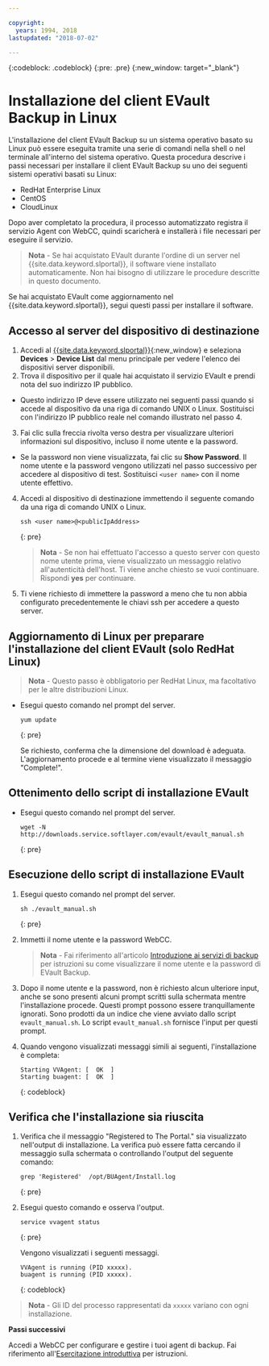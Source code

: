 ```yaml
---

copyright:
  years: 1994, 2018
lastupdated: "2018-07-02"

---
```

{:codeblock: .codeblock}
{:pre: .pre}
{:new_window: target="_blank"}

# Installazione del client EVault Backup in Linux 

L'installazione del client EVault Backup su un sistema operativo basato su Linux può essere eseguita tramite una serie di comandi nella shell o nel terminale all'interno del sistema operativo. Questa procedura descrive i passi necessari per installare il client EVault Backup su uno dei seguenti sistemi operativi basati su Linux:

- RedHat Enterprise Linux
- CentOS
- CloudLinux

Dopo aver completato la procedura, il processo automatizzato registra il servizio Agent con WebCC, quindi scaricherà e installerà i file necessari per eseguire il servizio.

>**Nota** - Se hai acquistato EVault durante l'ordine di un server nel {{site.data.keyword.slportal}}, il software viene installato automaticamente. Non hai bisogno di utilizzare le procedure descritte in questo documento.

Se hai acquistato EVault come aggiornamento nel {{site.data.keyword.slportal}}, segui questi passi per installare il software.

## Accesso al server del dispositivo di destinazione

1. Accedi al [{{site.data.keyword.slportal}}](https://control.softlayer.com/){:new_window} e seleziona **Devices** > **Device List** dal menu principale per vedere l'elenco dei dispositivi server disponibili.
2. Trova il dispositivo per il quale hai acquistato il servizio EVault e prendi nota del suo indirizzo IP pubblico. 
  - Questo indirizzo IP deve essere utilizzato nei seguenti passi quando si accede al dispositivo da una riga di comando UNIX o Linux. Sostituisci <publicIpAddress> con l'indirizzo IP pubblico reale nel comando illustrato nel passo 4. 
3. Fai clic sulla freccia rivolta verso destra per visualizzare ulteriori informazioni sul dispositivo, incluso il nome utente e la password. 
  - Se la password non viene visualizzata, fai clic su **Show Password**. Il nome utente e la password vengono utilizzati nel passo successivo per accedere al dispositivo di test.  Sostituisci `<user name>` con il nome utente effettivo.
4. Accedi al dispositivo di destinazione immettendo il seguente comando da una riga di comando UNIX o Linux.
   ```
   ssh <user name>@<publicIpAddress>
   ```
   {: pre}
   
   >**Nota** - Se non hai effettuato l'accesso a questo server con questo nome utente prima, viene visualizzato un messaggio relativo all'autenticità dell'host. Ti viene anche chiesto se vuoi continuare. Rispondi **yes** per continuare.
5. Ti viene richiesto di immettere la password a meno che tu non abbia configurato precedentemente le chiavi ssh per accedere a questo server.

## Aggiornamento di Linux per preparare l'installazione del client EVault (solo RedHat Linux)
>**Nota** - Questo passo è obbligatorio per RedHat Linux, ma facoltativo per le altre distribuzioni Linux.

- Esegui questo comando nel prompt del server.
  ```
  yum update
  ```
  {: pre}
   
  Se richiesto, conferma che la dimensione del download è adeguata. L'aggiornamento procede e al termine viene visualizzato il messaggio "Complete!".

## Ottenimento dello script di installazione EVault

- Esegui questo comando nel prompt del server.
  ```
  wget -N http://downloads.service.softlayer.com/evault/evault_manual.sh
  ```
  {: pre}
   
## Esecuzione dello script di installazione EVault

1. Esegui questo comando nel prompt del server.
   ```
   sh ./evault_manual.sh
   ```
   {: pre}

2. Immetti il nome utente e la password WebCC.     
   >**Nota** - Fai riferimento all'articolo [Introduzione ai servizi di backup](/docs/infrastructure/Backup/index.html) per istruzioni su come visualizzare il nome utente e la password di EVault Backup.
3. Dopo il nome utente e la password, non è richiesto alcun ulteriore input, anche se sono presenti alcuni prompt scritti sulla schermata mentre l'installazione procede. Questi prompt possono essere tranquillamente ignorati. Sono prodotti da un indice che viene avviato dallo script `evault_manual.sh`. Lo script `evault_manual.sh` fornisce l'input per questi prompt.
4. Quando vengono visualizzati messaggi simili ai seguenti, l'installazione è completa:
   ```
   Starting VVAgent: [  OK  ]
   Starting buagent: [  OK  ]
   ```
   {: codeblock}
   
## Verifica che l'installazione sia riuscita

1. Verifica che il messaggio "Registered to The Portal." sia visualizzato nell'output di installazione. La verifica può essere fatta cercando il messaggio sulla schermata o controllando l'output del seguente comando:
   ```
   grep 'Registered'  /opt/BUAgent/Install.log
   ```
   {: pre}

2. Esegui questo comando e osserva l'output.
   ```
   service vvagent status
   ```
   {: pre}
   
   Vengono visualizzati i seguenti messaggi.
   ```
   VVAgent is running (PID xxxxx).
   buagent is running (PID xxxxx).
   ```
   {: codeblock}
   
  >**Nota** - Gli ID del processo rappresentati da `xxxxx` variano con ogni installazione. 
  
**Passi successivi**

Accedi a WebCC per configurare e gestire i tuoi agent di backup. Fai riferimento all'[Esercitazione introduttiva](index.html#configuring-evault-agent-in-webcc) per istruzioni.

